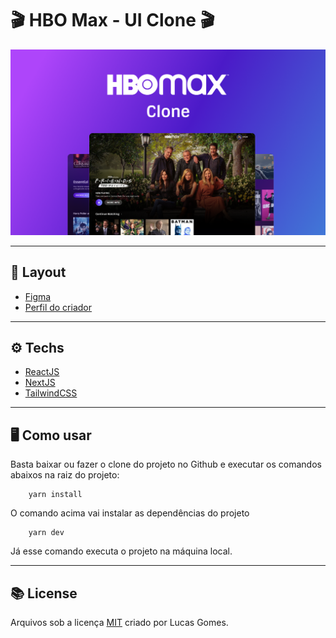 # :clapper: HBO Max - UI Clone :clapper:

<div align="center">
    <img src="./README/front_cover.png" >
</div>

---
## :art: Layout
- [Figma](https://www.figma.com/community/file/994715668716699770)
- [Perfil do criador](https://www.figma.com/@felipemotabr)

---
## :gear: Techs
- [ReactJS](https://reactjs.org/)
- [NextJS](https://nextjs.org/)
- [TailwindCSS](https://tailwindcss.com/)


---
## :desktop_computer: Como usar
<p>Basta baixar ou fazer o clone do projeto no Github e executar os comandos abaixos na raiz do projeto:</p>

```
    yarn install
```
<p> O comando acima vai instalar as dependências do projeto </p> 


```
    yarn dev
```
<p> Já esse comando executa o projeto na máquina local. </p>

---
## :books: License
Arquivos sob a licença [MIT](https://github.com/lucasgomesgp) criado por Lucas Gomes.